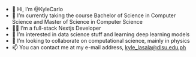 - 👋 Hi, I’m @KyleCarlo
- 👀 I’m currently taking the course Bachelor of Science in Computer Science and Master of Science in Computer Science
- 🧑‍💻 I’m a full-stack Nextjs Developer
- 🌱 I’m interested in data science stuff and learning deep learning models
- 💞️ I’m looking to collaborate on computational science, mainly in physics
- 📫 You can contact me at my e-mail address, kyle_lasala@dlsu.edu.ph

<!---
KyleCarlo/KyleCarlo is a ✨ special ✨ repository because its `README.md` (this file) appears on your GitHub profile.
You can click the Preview link to take a look at your changes.
--->

